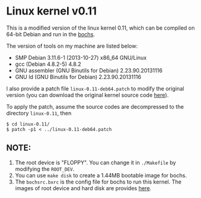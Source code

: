 # Linux kernel v0.11

This is a modified version of the linux kernel 0.11, which can be compiled on 64-bit Debian and run in the [bochs][1].

The version of tools on my machine are listed below:

* SMP Debian 3.11.6-1 (2013-10-27) x86_64 GNU/Linux
* gcc (Debian 4.8.2-5) 4.8.2
* GNU assembler (GNU Binutils for Debian) 2.23.90.20131116
* GNU ld (GNU Binutils for Debian) 2.23.90.20131116

I also provide a patch file `linux-0.11-deb64.patch` to modify the original version
(you can download the original kernel source code [here][2]).

To apply the patch, assume the source codes are decompressed to the directory `linux-0.11`, then
```
$ cd linux-0.11/
$ patch -p1 < ../linux-0.11-deb64.patch
``` 

## NOTE:

1. The root device is "FLOPPY". You can change it in `./Makefile` by modifying the `ROOT_DEV`.
2. You can use `make disk` to create a 1.44MB bootable image for bochs.
3. The `bochsrc.bxrc` is the config file for bochs to run this kernel. The images of root device and hard disk are provides [here][3].

[1]: http://bochs.sourceforge.net
[2]: http://www.oldlinux.org/Linux.old/Linux-0.11/sources/system/
[3]: http://www.oldlinux.org/Linux.old/images/Current/rootimage-0.11
